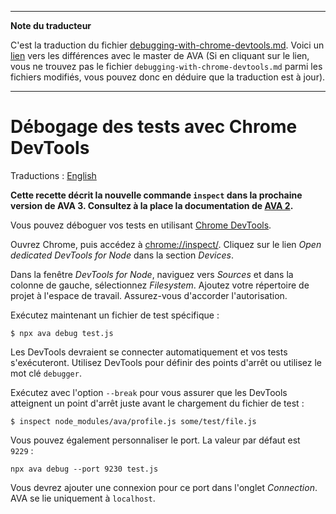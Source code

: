 ___
**Note du traducteur**

C'est la traduction du fichier [debugging-with-chrome-devtools.md](https://github.com/avajs/ava/blob/master/docs/recipes/debugging-with-chrome-devtools.md). Voici un [lien](https://github.com/avajs/ava/compare/4953457277a355e231beaa11431eb58a209ae7fc...master#diff-7621c4f96f622506986f9cf7a125d6a1) vers les différences avec le master de AVA (Si en cliquant sur le lien, vous ne trouvez pas le fichier `debugging-with-chrome-devtools.md` parmi les fichiers modifiés, vous pouvez donc en déduire que la traduction est à jour).
___
# Débogage des tests avec Chrome DevTools

Traductions : [English](https://github.com/avajs/ava/blob/master/docs/recipes/debugging-with-chrome-devtools.md)

**Cette recette décrit la nouvelle commande `inspect` dans la prochaine version de AVA 3. Consultez à la place la documentation de [AVA 2](https://github.com/avajs/ava-docs/blob/75f6a363f28f1ed4b7c84d50838c9ba036ef6b9e/fr_FR/docs/recipes/debugging-with-chrome-devtools.md).**

Vous pouvez déboguer vos tests en utilisant [Chrome DevTools](https://developers.google.com/web/tools/chrome-devtools).

Ouvrez Chrome, puis accédez à <chrome://inspect/>. Cliquez sur le lien *Open dedicated DevTools for Node* dans la section *Devices*.

Dans la fenêtre *DevTools for Node*, naviguez vers *Sources* et dans la colonne de gauche, sélectionnez *Filesystem*. Ajoutez votre répertoire de projet à l'espace de travail. Assurez-vous d'accorder l'autorisation.

Exécutez maintenant un fichier de test spécifique :

```console
$ npx ava debug test.js
```

Les DevTools devraient se connecter automatiquement et vos tests s'exécuteront. Utilisez DevTools pour définir des points d'arrêt ou utilisez le mot clé `debugger`.

Exécutez avec l'option `--break` pour vous assurer que les DevTools atteignent un point d'arrêt juste avant le chargement du fichier de test :

```console
$ inspect node_modules/ava/profile.js some/test/file.js
```

Vous pouvez également personnaliser le port. La valeur par défaut est `9229` :

```console
npx ava debug --port 9230 test.js
```

Vous devrez ajouter une connexion pour ce port dans l'onglet *Connection*. AVA se lie uniquement à `localhost`.